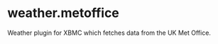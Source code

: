 weather.metoffice
=================

Weather plugin for XBMC which fetches data from the UK Met Office.
